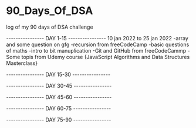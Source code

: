 # 90_Days_Of_DSA
log of my 90 days of DSA challenge

_-_-_-_-_-_-_-_-_-_-_-_-_-_-_-_- DAY 1-15 _-_-_-_-_-_-_-_-_-_-_-_-_-_-_-_-
10 jan 2022 to 25 jan 2022
-array and some question on gfg
-recursion from freeCodeCamp
-basic questions of maths
-intro to bit manuplication
-Git and GitHub from freeCodeCammp
-Some topis from Udemy course {JavaScript Algorithms and Data Structures Masterclass} 



_-_-_-_-_-_-_-_-_-_-_-_-_-_-_-_- DAY 15-30 _-_-_-_-_-_-_-_-_-_-_-_-_-_-_-_-


_-_-_-_-_-_-_-_-_-_-_-_-_-_-_-_- DAY 30-45 _-_-_-_-_-_-_-_-_-_-_-_-_-_-_-_-


_-_-_-_-_-_-_-_-_-_-_-_-_-_-_-_- DAY 45-60 _-_-_-_-_-_-_-_-_-_-_-_-_-_-_-_-


_-_-_-_-_-_-_-_-_-_-_-_-_-_-_-_- DAY 60-75 _-_-_-_-_-_-_-_-_-_-_-_-_-_-_-_-


_-_-_-_-_-_-_-_-_-_-_-_-_-_-_-_- DAY 75-90 _-_-_-_-_-_-_-_-_-_-_-_-_-_-_-_-



